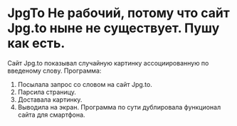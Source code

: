 # JpgTo Не рабочий, потому что сайт Jpg.to ныне не существует. Пушу как есть.
Сайт Jpg.to показывал случайную картинку ассоциированную по введеному слову.
Программа:
1. Посылала запрос со словом на сайт Jpg.to.
2. Парсила страницу.
3. Доставала картинку.
4. Выводила на экран.
Программа по сути дублировала функционал сайта для смартфона.
